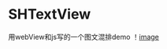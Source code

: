 # SHTextView
用webView和js写的一个图文混排demo
！[image](https://raw.githubusercontent.com/280739785/SHTextView/master/Snip20170130_2.png)
